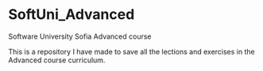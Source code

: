 # SoftUni_Advanced
Software University Sofia Advanced course

This is a repository I have made to save all the lections and exercises in the Advanced course curriculum.